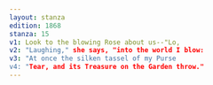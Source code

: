 ```yaml
---
layout: stanza
edition: 1868
stanza: 15
v1: Look to the blowing Rose about us--"Lo,
v2: "Laughing," she says, "into the world I blow:
v3: "At once the silken tassel of my Purse
v4: "Tear, and its Treasure on the Garden throw."
---
```

